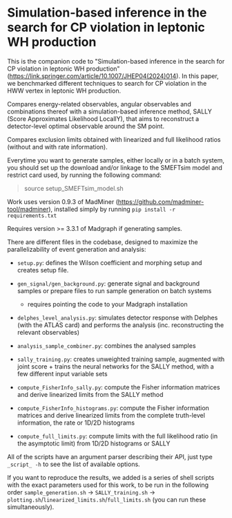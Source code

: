 # Simulation-based inference in the search for CP violation in leptonic WH production

This is the companion code to "Simulation-based inference in the search for CP violation in leptonic WH production" (https://link.springer.com/article/10.1007/JHEP04(2024)014). In this paper, we benchmarked different techniques to search for CP violation in the HWW vertex in leptonic WH production.

Compares energy-related observables, angular observables and combinations thereof with a simulation-based inference method, SALLY (Score Approximates Likelihood LocallY), that aims to reconstruct a detector-level optimal observable around the SM point.

Compares exclusion limits obtained with linearized and full likelihood ratios (without and with rate information).

Everytime you want to generate samples, either locally or in a batch system, you should set up the download and/or linkage to the SMEFTsim model and restrict card used, by running the following command:
> source setup_SMEFTsim_model.sh

Work uses version 0.9.3 of MadMiner (https://github.com/madminer-tool/madminer), installed simply by running `pip install -r requirements.txt`

Requires version >= 3.3.1 of Madgraph if generating samples.

There are different files in the codebase, designed to maximize the parallelizability of event generation and analysis:

- `setup.py`: defines the Wilson coefficient and morphing setup and creates setup file.

- `gen_signal/gen_background.py`: generate signal and background samples or prepare files to run sample generation on batch systems
    - requires pointing the code to your Madgraph installation

- `delphes_level_analysis.py`: simulates detector response with Delphes (with the ATLAS card) and performs the analysis (inc. reconstructing the relevant observables)

- `analysis_sample_combiner.py`: combines the analysed samples

- `sally_training.py`: creates unweighted training sample, augmented with joint score + trains the neural networks for the SALLY method, with a few different input variable sets

- `compute_FisherInfo_sally.py`: compute the Fisher information matrices and derive linearized limits from the SALLY method 

- `compute_FisherInfo_histograms.py`: compute the Fisher information matrices and derive linearized limits from the complete truth-level information, the rate or 1D/2D histograms 

- `compute_full_limits.py`: compute limits with the full likelihood ratio (in the asymptotic limit) from 1D/2D histograms or SALLY

All of the scripts have an argument parser describing their API, just type `_script_ -h` to see the list of available options.

If you want to reproduce the results, we added is a series of shell scripts with the exact parameters used for this work, to be run in the following order `sample_generation.sh` &rarr; `SALLY_training.sh` &rarr; `plotting.sh`/`linearized_limits.sh`/`full_limits.sh` (you can run these simultaneously). 